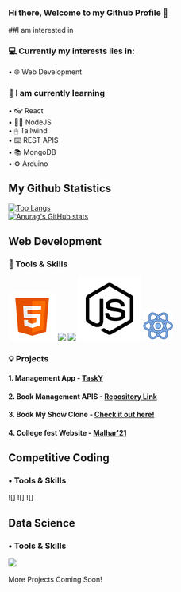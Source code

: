 ### Hi there, Welcome to my Github Profile 👋

##I am interested in 

<!--
**xxchanjotxx/xxchanjotxx** is a ✨ _special_ ✨ repository because its `README.md` (this file) appears on your GitHub profile.

Here are some ideas to get you started:

- 🔭 I’m currently working on ...
- 🌱 I’m currently learning ...
- 👯 I’m looking to collaborate on ...
- 🤔 I’m looking for help with ...
- 💬 Ask me about ...
- 📫 How to reach me: ...
- 😄 Pronouns: ...
- ⚡ Fun fact: ...
-->

### 💻 Currently my interests lies in: 
• 🌐 Web Development <br>


### 🌱 I am currently learning 
• 👓 React <br>
• 👨‍💻 NodeJS <br>
• 🖱 Tailwind <br>
• ⌨️ REST APIS <br>
• 📚 MongoDB <br>
• ⚙️ Arduino <br>




## My Github Statistics
[![Top Langs](https://github-readme-stats.vercel.app/api/top-langs/?username=xxchanjotxx&layout=compact&theme=radical&custom_title=Languages&card_width=800)](https://github.com/anuraghazra/github-readme-stats) <br>
[![Anurag's GitHub stats](https://github-readme-stats.vercel.app/api?username=xxchanjotxx)](https://github.com/anuraghazra/github-readme-stats)<br>


## Web Development
###  📌 Tools & Skills
![](/images/html.svg.svg)
![](/images/css.svg)
![](/images/mongoDB.svg)
![](/images/nodejs.svg)
![](/images/react.svg)



###  💡 Projects
#### 1. Management App - <a href= "https://protected-dawn-04416.herokuapp.com">TaskY</a>
#### 2. Book Management APIS - <a href= "https://protected-dawn-04416.herokuapp.com">Repository Link</a>
#### 3. Book My Show Clone - <a href= "https://protected-dawn-04416.herokuapp.com">Check it out here!</a>
#### 4. College fest Website - <a href= "malharfest.org">Malhar'21</a>





## Competitive Coding
### • Tools & Skills
![]
![]
![]


## Data Science
### • Tools & Skills
![](/images/python-icon.svg)




 More Projects Coming Soon!

